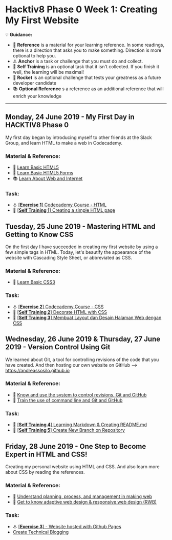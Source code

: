 # Hacktiv8 Phase 0 Week 1: Creating My First Website

:bulb: **Guidance:**
- :notebook_with_decorative_cover: **Reference** is a material for your learning reference. In some readings, there is a direction that asks you to make something. Direction is more optional to help you.
- :anchor: **Anchor** is a task or challenge that you must do and collect.
- 💪 **Self Training** is an optional task that it isn't collected. If you finish it well, the learning will be maximal!
- :rocket: **Rocket** is an optional challenge that tests your greatness as a future developer candidate
- :books: **Optional Reference** s a reference as an additional reference that will enrich your knowledge
---

## Monday, 24 June 2019 - My First Day in HACKTIV8 Phase 0
My first day began by introducing myself to other friends at the Slack Group, and learn HTML to make a web in Codecademy.

### Material & Reference:
- :notebook_with_decorative_cover:
[Learn Basic HTML5](https://github.com/hacktiv8/phase-0-activities/blob/master/modules/html5-basics.md)
- :notebook_with_decorative_cover:
[Learn Basic HTML5 Forms](https://github.com/hacktiv8/phase-0-activities/blob/master/modules/html5-forms-basics.md)
- :books:
[Learn About Web and Internet](https://github.com/hacktiv8/phase-0-activities/blob/master/modules/internet-web.md)

### Task:
- :anchor:
[[**Exercise 1**] Codecademy Course - HTML](https://www.codecademy.com/learn/learn-html)
- 💪
[[**Self Training 1**] Creating a simple HTML page](https://github.com/andreassosilo/phase-0-activities/blob/master/modules/anchor-laman-web-pertamaku.md)

## Tuesday, 25 June 2019 - Mastering HTML and Getting to Know CSS
On the first day I have succeeded in creating my first website by using a few simple tags in HTML. Today, let's beautify the appearance of the website with Cascading Style Sheet, or abbreviated as CSS.

### Material & Reference:
- :notebook_with_decorative_cover:
[Learn Basic CSS3](https://github.com/hacktiv8/phase-0-activities/blob/master/modules/css3-basics.md)

### Task:
- :anchor: [[**Exercise 2**] Codecademy Course - CSS](https://www.codecademy.com/learn/learn-css)
- 💪 [[**Self Training 2**] Decorate HTML with CSS](https://github.com/andreassosilo/phase-0-activities/blob/master/modules/anchor-css-selector-and-styling.md)
- 💪 [[**Self Training 3**] Membuat Layout dan Desain Halaman Web dengan CSS](https://github.com/andreassosilo/phase-0-activities/blob/master/modules/anchor-css-layouting.md)

## Wednesday, 26 June 2019 & Thursday, 27 June 2019 - Version Control Using Git
We learned about Git, a tool for controlling revisions of the code that you have created. And then hosting our own website on GitHub --> https://andreassosilo.github.io

### Material & Reference:
- :notebook_with_decorative_cover:
[Know and use the system to control revisions, Git and GitHub](https://github.com/hacktiv8/phase-0-activities/blob/master/modules/git-github-basics.md)
- :notebook_with_decorative_cover:
[Train the use of command line and Git and GitHub](https://github.com/hacktiv8/phase-0-activities/blob/master/modules/cli-git-github-practice.md)

### Task:
- 💪
[[**Self Training 4**] Learning Markdown & Creating README.md](https://github.com/hacktiv8/phase-0-activities/blob/master/modules/markdown-anchor.md)
- 💪
[[**Self Training 5**] Create New Branch on Repository](https://github.com/hacktiv8/phase-0-activities/blob/master/modules/git-branch-anchor.md)


## Friday, 28 June 2019 - One Step to Become Expert in HTML and CSS!
Creating my personal website using HTML and CSS. And also learn more about CSS by reading the references.

### Material & Reference:
- :notebook_with_decorative_cover:
[Understand planning, process, and management in making web](https://github.com/hacktiv8/phase-0-activities/blob/master/modules/web-dev-process.md)
- :notebook_with_decorative_cover:
[Get to know adaptive web design & responsive web design (RWB)](https://github.com/hacktiv8/phase-0-activities/blob/master/modules/web-design.md)

### Task:
- :anchor:
[[**Exercise 3**] - Website hosted with Github Pages](https://andreassosilo.github.io)
-  [Create Technical Blogging](https://github.com/andreassosilo/hacktiv8/edit/master/phase0/week1/README.md)

